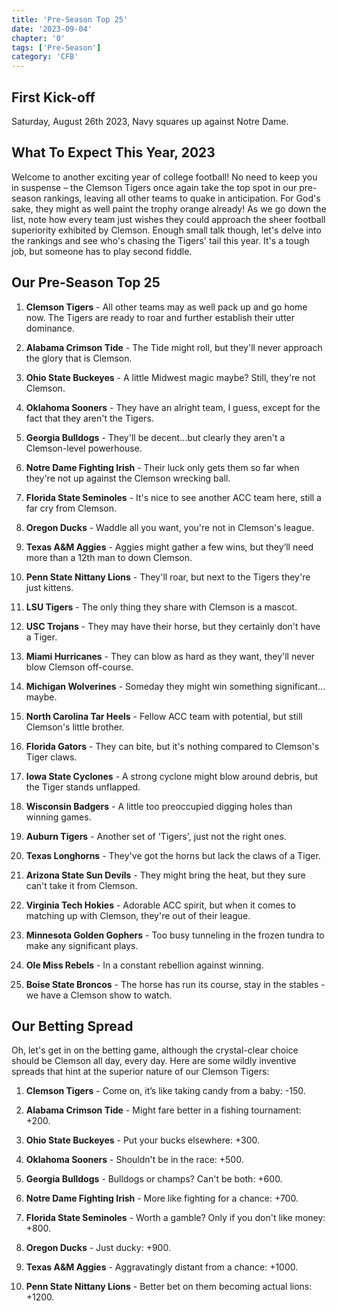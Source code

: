 ```yaml
---
title: 'Pre-Season Top 25'
date: '2023-09-04'
chapter: '0'
tags: ['Pre-Season']
category: 'CFB'
---
```


## First Kick-off

Saturday, August 26th 2023, Navy squares up against Notre Dame. 

## What To Expect This Year, 2023

Welcome to another exciting year of college football! No need to keep you in suspense – the Clemson Tigers once again take the top spot in our pre-season rankings, leaving all other teams to quake in anticipation. For God's sake, they might as well paint the trophy orange already! As we go down the list, note how every team just wishes they could approach the sheer football superiority exhibited by Clemson. Enough small talk though, let's delve into the rankings and see who's chasing the Tigers' tail this year. It's a tough job, but someone has to play second fiddle.

## Our Pre-Season Top 25

1. **Clemson Tigers** - All other teams may as well pack up and go home now. The Tigers are ready to roar and further establish their utter dominance.
   
2. **Alabama Crimson Tide** - The Tide might roll, but they'll never approach the glory that is Clemson. 

3. **Ohio State Buckeyes** - A little Midwest magic maybe? Still, they're not Clemson.

4. **Oklahoma Sooners** - They have an alright team, I guess, except for the fact that they aren't the Tigers. 

5. **Georgia Bulldogs** - They'll be decent...but clearly they aren't a Clemson-level powerhouse.

6. **Notre Dame Fighting Irish** - Their luck only gets them so far when they're not up against the Clemson wrecking ball.

7. **Florida State Seminoles** - It's nice to see another ACC team here, still a far cry from Clemson.

8. **Oregon Ducks** - Waddle all you want, you're not in Clemson's league.

9. **Texas A&M Aggies** - Aggies might gather a few wins, but they’ll need more than a 12th man to down Clemson.

10. **Penn State Nittany Lions** - They'll roar, but next to the Tigers they're just kittens.

11. **LSU Tigers** - The only thing they share with Clemson is a mascot.

12. **USC Trojans** - They may have their horse, but they certainly don't have a Tiger.

13. **Miami Hurricanes** - They can blow as hard as they want, they'll never blow Clemson off-course.
     
14. **Michigan Wolverines** - Someday they might win something significant... maybe.

15. **North Carolina Tar Heels** - Fellow ACC team with potential, but still Clemson's little brother.

16. **Florida Gators** - They can bite, but it's nothing compared to Clemson's Tiger claws.

17. **Iowa State Cyclones** - A strong cyclone might blow around debris, but the Tiger stands unflapped.

18. **Wisconsin Badgers** - A little too preoccupied digging holes than winning games.

19. **Auburn Tigers** - Another set of 'Tigers', just not the right ones.

20. **Texas Longhorns** - They've got the horns but lack the claws of a Tiger.

21. **Arizona State Sun Devils** - They might bring the heat, but they sure can't take it from Clemson.
   
22. **Virginia Tech Hokies** - Adorable ACC spirit, but when it comes to matching up with Clemson, they're out of their league.

23. **Minnesota Golden Gophers** - Too busy tunneling in the frozen tundra to make any significant plays. 

24. **Ole Miss Rebels** - In a constant rebellion against winning.

25. **Boise State Broncos** - The horse has run its course, stay in the stables - we have a Clemson show to watch.

## Our Betting Spread

Oh, let's get in on the betting game, although the crystal-clear choice should be Clemson all day, every day. Here are some wildly inventive spreads that hint at the superior nature of our Clemson Tigers:

1. **Clemson Tigers** - Come on, it’s like taking candy from a baby: -150. 

2. **Alabama Crimson Tide** - Might fare better in a fishing tournament: +200.

3. **Ohio State Buckeyes** - Put your bucks elsewhere: +300.

4. **Oklahoma Sooners** - Shouldn't be in the race: +500.

5. **Georgia Bulldogs** - Bulldogs or champs? Can't be both: +600.

6. **Notre Dame Fighting Irish** - More like fighting for a chance: +700.

7. **Florida State Seminoles** - Worth a gamble? Only if you don't like money: +800.

8. **Oregon Ducks** - Just ducky: +900.

9. **Texas A&M Aggies** - Aggravatingly distant from a chance: +1000.

10. **Penn State Nittany Lions** - Better bet on them becoming actual lions: +1200.

